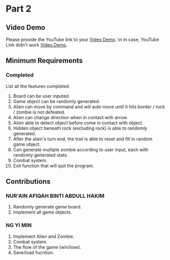 # Part 2

## Video Demo

Please provide the YouTube link to your [Video Demo](https://youtube.com). \n
In case, YouTube Link didn't work [Video Demo](https://drive.google.com/file/d/1VncW5Z478YGflhY2Sz4srO4usqN6uQCz/view?usp=share_link).

## Minimum Requirements

### Completed

List all the features completed.

1. Board can be user inputed.
2. Game object can be randomly generated.
3. Alien can move by command and will auto move until it hits border / rock / zombie is not defeated.
4. Alien can change direction when in contact with arrow.
5. Alien able to detect object before come in contact with object.
6. Hidden object beneath rock (excluding rock) is able to randomly generated.
7. After the alien's turn end, the trail is able to reset and fill in random game object.
8. Can generate multiple zombie according to user input, each with randomly generated stats.
9. Combat system.
10. Exit function that will quit the program.


## Contributions

### NUR'AIN AFIQAH BINTI ABDULL HAKIM

1. Randomly generate game board.
2. Implement all game objects.

### NG YI MIN

1. Implement Alien and Zombie.
2. Combat system.
3. The flow of the game (win/lose).
4. Save/load fucntion.




